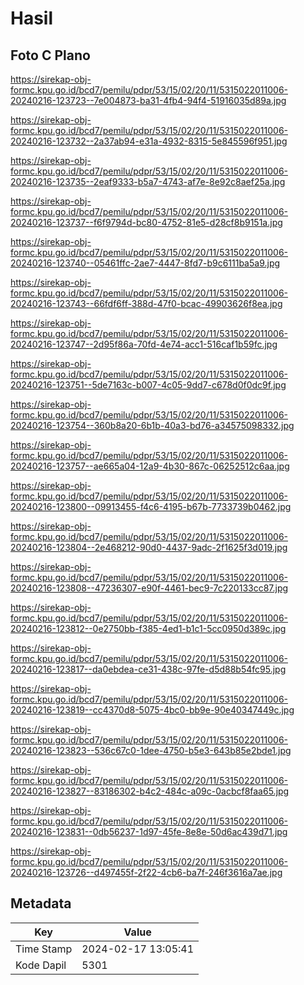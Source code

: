 # Hasil

## Foto C Plano

https://sirekap-obj-formc.kpu.go.id/bcd7/pemilu/pdpr/53/15/02/20/11/5315022011006-20240216-123723--7e004873-ba31-4fb4-94f4-51916035d89a.jpg

https://sirekap-obj-formc.kpu.go.id/bcd7/pemilu/pdpr/53/15/02/20/11/5315022011006-20240216-123732--2a37ab94-e31a-4932-8315-5e845596f951.jpg

https://sirekap-obj-formc.kpu.go.id/bcd7/pemilu/pdpr/53/15/02/20/11/5315022011006-20240216-123735--2eaf9333-b5a7-4743-af7e-8e92c8aef25a.jpg

https://sirekap-obj-formc.kpu.go.id/bcd7/pemilu/pdpr/53/15/02/20/11/5315022011006-20240216-123737--f6f9794d-bc80-4752-81e5-d28cf8b9151a.jpg

https://sirekap-obj-formc.kpu.go.id/bcd7/pemilu/pdpr/53/15/02/20/11/5315022011006-20240216-123740--05461ffc-2ae7-4447-8fd7-b9c6111ba5a9.jpg

https://sirekap-obj-formc.kpu.go.id/bcd7/pemilu/pdpr/53/15/02/20/11/5315022011006-20240216-123743--66fdf6ff-388d-47f0-bcac-49903626f8ea.jpg

https://sirekap-obj-formc.kpu.go.id/bcd7/pemilu/pdpr/53/15/02/20/11/5315022011006-20240216-123747--2d95f86a-70fd-4e74-acc1-516caf1b59fc.jpg

https://sirekap-obj-formc.kpu.go.id/bcd7/pemilu/pdpr/53/15/02/20/11/5315022011006-20240216-123751--5de7163c-b007-4c05-9dd7-c678d0f0dc9f.jpg

https://sirekap-obj-formc.kpu.go.id/bcd7/pemilu/pdpr/53/15/02/20/11/5315022011006-20240216-123754--360b8a20-6b1b-40a3-bd76-a34575098332.jpg

https://sirekap-obj-formc.kpu.go.id/bcd7/pemilu/pdpr/53/15/02/20/11/5315022011006-20240216-123757--ae665a04-12a9-4b30-867c-06252512c6aa.jpg

https://sirekap-obj-formc.kpu.go.id/bcd7/pemilu/pdpr/53/15/02/20/11/5315022011006-20240216-123800--09913455-f4c6-4195-b67b-7733739b0462.jpg

https://sirekap-obj-formc.kpu.go.id/bcd7/pemilu/pdpr/53/15/02/20/11/5315022011006-20240216-123804--2e468212-90d0-4437-9adc-2f1625f3d019.jpg

https://sirekap-obj-formc.kpu.go.id/bcd7/pemilu/pdpr/53/15/02/20/11/5315022011006-20240216-123808--47236307-e90f-4461-bec9-7c220133cc87.jpg

https://sirekap-obj-formc.kpu.go.id/bcd7/pemilu/pdpr/53/15/02/20/11/5315022011006-20240216-123812--0e2750bb-f385-4ed1-b1c1-5cc0950d389c.jpg

https://sirekap-obj-formc.kpu.go.id/bcd7/pemilu/pdpr/53/15/02/20/11/5315022011006-20240216-123817--da0ebdea-ce31-438c-97fe-d5d88b54fc95.jpg

https://sirekap-obj-formc.kpu.go.id/bcd7/pemilu/pdpr/53/15/02/20/11/5315022011006-20240216-123819--cc4370d8-5075-4bc0-bb9e-90e40347449c.jpg

https://sirekap-obj-formc.kpu.go.id/bcd7/pemilu/pdpr/53/15/02/20/11/5315022011006-20240216-123823--536c67c0-1dee-4750-b5e3-643b85e2bde1.jpg

https://sirekap-obj-formc.kpu.go.id/bcd7/pemilu/pdpr/53/15/02/20/11/5315022011006-20240216-123827--83186302-b4c2-484c-a09c-0acbcf8faa65.jpg

https://sirekap-obj-formc.kpu.go.id/bcd7/pemilu/pdpr/53/15/02/20/11/5315022011006-20240216-123831--0db56237-1d97-45fe-8e8e-50d6ac439d71.jpg

https://sirekap-obj-formc.kpu.go.id/bcd7/pemilu/pdpr/53/15/02/20/11/5315022011006-20240216-123726--d497455f-2f22-4cb6-ba7f-246f3616a7ae.jpg


## Metadata

| Key        | Value               |
| ---------- | ------------------- |
| Time Stamp | 2024-02-17 13:05:41 |
| Kode Dapil | 5301                |



